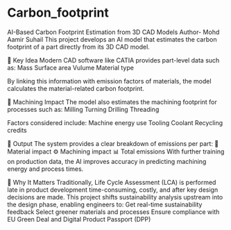 # Carbon_footprint
AI-Based Carbon Footprint Estimation from 3D CAD Models 
Author- Mohd Aamir Suhail
This project develops an AI model that estimates the carbon footprint of a part directly from its 3D CAD model.

🔹 Key Idea
Modern CAD software like CATIA provides part-level data such as:
Mass
Surface area
Vulume
Material type

By linking this information with emission factors of materials, the model calculates the material-related carbon footprint.

🔹 Machining Impact
The model also estimates the machining footprint for processes such as:
Milling
Turning
Drilling
Threading

Factors considered include:
Machine energy use
Tooling
Coolant
Recycling credits

🔹 Output
The system provides a clear breakdown of emissions per part:
🌱 Material impact
⚙️ Machining impact
📊 Total emissions
With further training on production data, the AI improves accuracy in predicting machining energy and process times.

🔹 Why It Matters
Traditionally, Life Cycle Assessment (LCA) is performed late in product development time-consuming, costly, and after key design decisions are made.
This project shifts sustainability analysis upstream into the design phase, enabling engineers to:
Get real-time sustainability feedback
Select greener materials and processes
Ensure compliance with EU Green Deal and Digital Product Passport (DPP)
